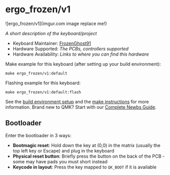 # ergo_frozen/v1

![ergo_frozen/v1](imgur.com image replace me!)

*A short description of the keyboard/project*

* Keyboard Maintainer: [FrozenGhost91](https://github.com/FrozenGhost91)
* Hardware Supported: *The PCBs, controllers supported*
* Hardware Availability: *Links to where you can find this hardware*

Make example for this keyboard (after setting up your build environment):

    make ergo_frozen/v1:default

Flashing example for this keyboard:

    make ergo_frozen/v1:default:flash

See the [build environment setup](https://docs.qmk.fm/#/getting_started_build_tools) and the [make instructions](https://docs.qmk.fm/#/getting_started_make_guide) for more information. Brand new to QMK? Start with our [Complete Newbs Guide](https://docs.qmk.fm/#/newbs).

## Bootloader

Enter the bootloader in 3 ways:

* **Bootmagic reset**: Hold down the key at (0,0) in the matrix (usually the top left key or Escape) and plug in the keyboard
* **Physical reset button**: Briefly press the button on the back of the PCB - some may have pads you must short instead
* **Keycode in layout**: Press the key mapped to `QK_BOOT` if it is available
